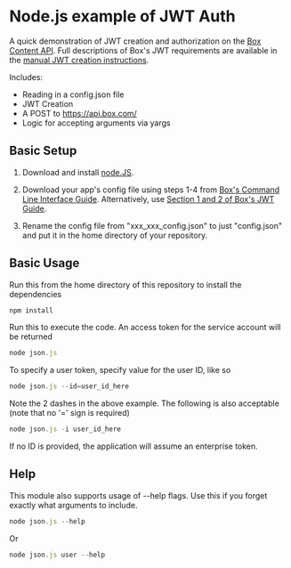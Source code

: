 Node.js example of JWT Auth
===================

A quick demonstration of JWT creation and authorization on the [Box Content API](https://developers.box.com/docs/).
Full descriptions of Box's JWT requirements are available in the [manual JWT creation instructions](https://developer.box.com/v2.0/docs/construct-jwt-claim-manually).

Includes:

- Reading in a config.json file
- JWT Creation
- A POST to https://api.box.com/
- Logic for accepting arguments via yargs

Basic Setup
-----------

1. Download and install [node.JS](https://nodejs.org/en/).

1. Download your app's config file using steps 1-4 from [Box's Command Line Interface Guide](https://developer.box.com/v2.0/docs/box-cli#section-initial-setup). Alternatively, use [Section 1 and 2 of Box's JWT Guide](https://developer.box.com/v2.0/docs/authentication-with-jwt#section-1-generate-an-rsa-keypair-in-the-developer-console).

1. Rename the config file from "xxx_xxx_config.json" to just "config.json" and put it in the home directory of your repository.

Basic Usage
-----------

Run this from the home directory of this repository to install the dependencies
```js
npm install
```
Run this to execute the code. An access token for the service account will be returned
```js
node json.js
```
To specify a user token, specify value for the user ID, like so
```js
node json.js --id=user_id_here
```
Note the 2 dashes in the above example. The following is also acceptable (note that no '=' sign is required)
```js
node json.js -i user_id_here
```

If no ID is provided, the application will assume an enterprise token.

Help
-----------
This module also supports usage of --help flags. Use this if you forget exactly what arguments to include.

```js
node json.js --help
```
Or
```js
node json.js user --help
```
